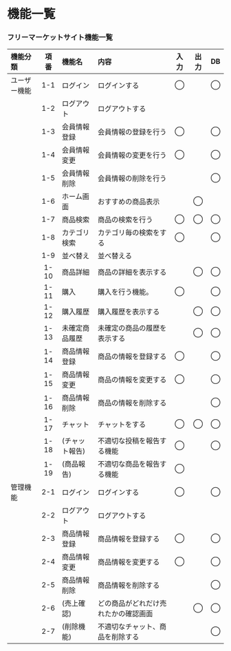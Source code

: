 # 機能一覧
### フリーマーケットサイト機能一覧

|機能分類|項番|機能名|内容|入力|出力|DB|
|:---|:---:|:---|:---|:---:|:---:|:---:|
|ユーザー機能|1-1|ログイン|ログインする|◯||◯|
||1-2|ログアウト|ログアウトする||||
||1-3|会員情報登録|会員情報の登録を行う|◯||◯|
||1-4|会員情報変更|会員情報の変更を行う|◯||◯|
||1-5|会員情報削除|会員情報の削除を行う|||◯|
||1-6|ホーム画面|おすすめの商品表示||◯||
||1-7|商品検索|商品の検索を行う|◯|◯|◯|
||1-8|カテゴリ検索|カテゴリ毎の検索をする|◯||◯|
||1-9|並べ替え|並べ替える||||
||1-10|商品詳細|商品の詳細を表示する||◯|◯|
||1-11|購入|購入を行う機能。|◯||◯|
||1-12|購入履歴|購入履歴を表示する||◯|◯|
||1-13|未確定商品履歴|未確定の商品の履歴を表示する||◯|◯|
||1-14|商品情報登録|商品の情報を登録する|◯||◯|
||1-15|商品情報変更|商品の情報を変更する|◯||◯|
||1-16|商品情報削除|商品の情報を削除する|||◯|
||1-17|チャット|チャットをする|◯|◯|◯|
||1-18|(チャット報告)|不適切な投稿を報告する機能|◯||◯|
||1-19|(商品報告)|不適切な商品を報告する機能|◯|||◯|
|管理機能|2-1|ログイン|ログインする|◯||◯|
||2-2|ログアウト|ログアウトする||||
||2-3|商品情報登録|商品情報を登録する|◯||◯|
||2-4|商品情報変更|商品情報を変更する|◯||◯|
||2-5|商品情報削除|商品情報を削除する|||◯|
||2-6|(売上確認)|どの商品がどれだけ売れたかの確認画面||◯|◯|
||2-7|(削除機能)|不適切なチャット、商品を削除する|||◯|
